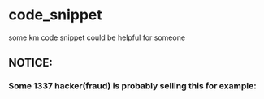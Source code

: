 # code_snippet
some km code snippet could be helpful for someone

## NOTICE:

### Some 1337 hacker(fraud) is probably selling this for example: 

[skeng#9524]: https://github.com/Skengdoo



